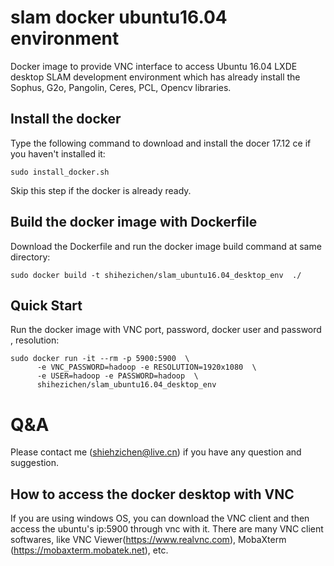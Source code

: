 slam docker ubuntu16.04 environment
=========================
Docker image to provide VNC interface to access Ubuntu 16.04 LXDE desktop SLAM development environment which has already 
install the Sophus, G2o, Pangolin, Ceres, PCL, Opencv libraries.

Install the docker 
-------------------------
Type the following command to download and install the docer 17.12 ce if you haven't installed it:

```
sudo install_docker.sh
```
Skip this step if the docker is already ready.

Build the docker image with Dockerfile
-------------------------
Download the Dockerfile and run the docker image build command at same directory:

```
sudo docker build -t shihezichen/slam_ubuntu16.04_desktop_env  ./
```

Quick Start
-------------------------
Run the docker image with VNC port, password, docker user and password , resolution:

```
sudo docker run -it --rm -p 5900:5900  \
      -e VNC_PASSWORD=hadoop -e RESOLUTION=1920x1080  \
      -e USER=hadoop -e PASSWORD=hadoop  \
      shihezichen/slam_ubuntu16.04_desktop_env
```

Q&A
==================

Please contact me (shiehzichen@live.cn) if you have any question and suggestion.


How to access the docker desktop with VNC
-------------------------
If you are using windows OS, you can download the VNC client and then access the ubuntu's ip:5900 through vnc with it.
There are many VNC client softwares, like VNC Viewer(https://www.realvnc.com), MobaXterm (https://mobaxterm.mobatek.net), etc.
